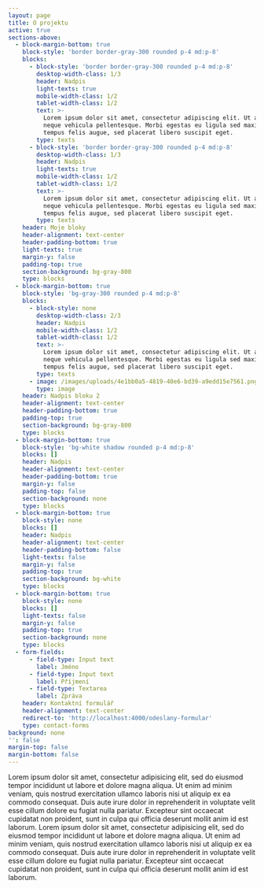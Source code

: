 ```yaml
---
layout: page
title: O projektu
active: true
sections-above:
  - block-margin-bottom: true
    block-style: 'border border-gray-300 rounded p-4 md:p-8'
    blocks:
      - block-style: 'border border-gray-300 rounded p-4 md:p-8'
        desktop-width-class: 1/3
        header: Nadpis
        light-texts: true
        mobile-width-class: 1/2
        tablet-width-class: 1/2
        text: >-
          Lorem ipsum dolor sit amet, consectetur adipiscing elit. Ut a odio at
          neque vehicula pellentesque. Morbi egestas eu ligula sed maximus. Duis
          tempus felis augue, sed placerat libero suscipit eget.
        type: texts
      - block-style: 'border border-gray-300 rounded p-4 md:p-8'
        desktop-width-class: 1/3
        header: Nadpis
        light-texts: true
        mobile-width-class: 1/2
        tablet-width-class: 1/2
        text: >-
          Lorem ipsum dolor sit amet, consectetur adipiscing elit. Ut a odio at
          neque vehicula pellentesque. Morbi egestas eu ligula sed maximus. Duis
          tempus felis augue, sed placerat libero suscipit eget.
        type: texts
    header: Moje bloky
    header-alignment: text-center
    header-padding-bottom: true
    light-texts: true
    margin-y: false
    padding-top: true
    section-background: bg-gray-800
    type: blocks
  - block-margin-bottom: true
    block-style: 'bg-gray-300 rounded p-4 md:p-8'
    blocks:
      - block-style: none
        desktop-width-class: 2/3
        header: Nadpis
        mobile-width-class: 1/2
        tablet-width-class: 1/2
        text: >-
          Lorem ipsum dolor sit amet, consectetur adipiscing elit. Ut a odio at
          neque vehicula pellentesque. Morbi egestas eu ligula sed maximus. Duis
          tempus felis augue, sed placerat libero suscipit eget.
        type: texts
      - image: /images/uploads/4e1bb0a5-4819-40e6-bd39-a9edd15e7561.png
        type: image
    header: Nadpis bloku 2
    header-alignment: text-center
    header-padding-bottom: true
    padding-top: true
    section-background: bg-gray-800
    type: blocks
  - block-margin-bottom: true
    block-style: 'bg-white shadow rounded p-4 md:p-8'
    blocks: []
    header: Nadpis
    header-alignment: text-center
    header-padding-bottom: true
    margin-y: false
    padding-top: false
    section-background: none
    type: blocks
  - block-margin-bottom: true
    block-style: none
    blocks: []
    header: Nadpis
    header-alignment: text-center
    header-padding-bottom: false
    light-texts: false
    margin-y: false
    padding-top: true
    section-background: bg-white
    type: blocks
  - block-margin-bottom: true
    block-style: none
    blocks: []
    light-texts: false
    margin-y: false
    padding-top: true
    section-background: none
    type: blocks
  - form-fields:
      - field-type: Input text
        label: Jméno
      - field-type: Input text
        label: Příjmení
      - field-type: Textarea
        label: Zpráva
    header: Kontaktní formulář
    header-alignment: text-center
    redirect-to: 'http://localhost:4000/odeslany-formular'
    type: contact-forms
background: none
'': false
margin-top: false
margin-bottom: false
---
```

Lorem ipsum dolor sit amet, consectetur adipisicing elit, sed do eiusmod tempor incididunt ut labore et dolore magna aliqua. Ut enim ad minim veniam, quis nostrud exercitation ullamco laboris nisi ut aliquip ex ea commodo consequat. Duis aute irure dolor in reprehenderit in voluptate velit esse cillum dolore eu fugiat nulla pariatur. Excepteur sint occaecat cupidatat non proident, sunt in culpa qui officia deserunt mollit anim id est laborum. Lorem ipsum dolor sit amet, consectetur adipisicing elit, sed do eiusmod tempor incididunt ut labore et dolore magna aliqua. Ut enim ad minim veniam, quis nostrud exercitation ullamco laboris nisi ut aliquip ex ea commodo consequat. Duis aute irure dolor in reprehenderit in voluptate velit esse cillum dolore eu fugiat nulla pariatur. Excepteur sint occaecat cupidatat non proident, sunt in culpa qui officia deserunt mollit anim id est laborum.
